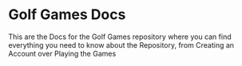 # Golf Games Docs

This are the Docs for the Golf Games repository where you can find everything you need to know about the Repository, from Creating an Account over Playing the Games
